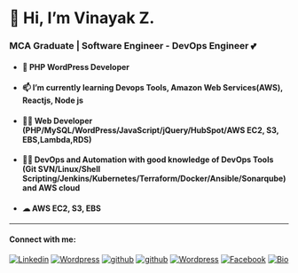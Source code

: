   <h1>👋 Hi, I’m Vinayak Z.</h1>
  <h3>MCA Graduate | Software Engineer - DevOps Engineer 💕</h3>
  
   - <h4>🔭 PHP WordPress Developer </h4>
   
   - <h4>📫 I’m currently learning Devops Tools, Amazon Web Services(AWS), Reactjs, Node js</h4>
   
   - <h4>👨‍💻 Web Developer (PHP/MySQL/WordPress/JavaScript/jQuery/HubSpot/AWS EC2, S3, EBS,Lambda,RDS) </h4>
   
   - <h4>👨‍💻 DevOps and Automation with good knowledge of DevOps Tools (Git SVN/Linux/Shell Scripting/Jenkins/Kubernetes/Terraform/Docker/Ansible/Sonarqube) and AWS cloud   </h4>

   - <h4>☁ AWS EC2, S3, EBS </h4>
   

   <hr>
   
   #### Connect with me: 
   
   <a href="https://www.linkedin.com/in/vinayak-zutti"><img alt="Linkedin" title="Linkedin" src="https://img.shields.io/badge/-linked%20in-1DA1F2?style=for-the-badge&logo=linkedin&logoColor=white"></a>
   <a href="https://vinayakz.wordpress.com/"><img alt="Wordpress" title="Wordpress" src="https://img.shields.io/badge/-wordpress%20Blog-1DA1F2?style=for-the-badge&logo=wordpress&logoColor=white"/></a>
   <a href="https://hub.docker.com/u/vinayakz"><img alt="github" title="Github" src="https://img.shields.io/badge/-docker hub-1DA1F2?style=for-the-badge&logo=docker&logoColor=white"/></a>
   <a href="https://github.com/vinayakz"><img alt="github" title="Github" src="https://img.shields.io/badge/-github-1DA1F2?style=for-the-badge&logo=github&logoColor=white"/></a>
   <a href="https://profiles.wordpress.org/vinayakz/"><img alt="Wordpress" title="Wordpress Profile" src="https://img.shields.io/badge/-wordpress%20Profile-1DA1F2?style=for-the-badge&logo=wordpress&logoColor=white"/></a>
   <a href="https://www.facebook.com/vinoo160496"><img alt="Facebook" title="Facebook" src="https://img.shields.io/badge/-facebook%20-1DA1F2?style=for-the-badge&logo=facebook&logoColor=white"></a>
   <a href="https://vinayakz.github.io/"><img alt="Bio"  title="Bio" src="https://img.shields.io/badge/-About Me%20-1DA1F2?style=for-the-badge&logo=&logoColor=white"></a>
    
   
   

<!---
vinayakz/vinayakz is a ✨ special ✨ repository because its `README.md` (this file) appears on your GitHub profile.
You can click the Preview link to take a look at your changes.
--->
